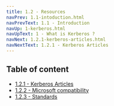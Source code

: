 ```yaml
---
title: 1.2 - Resources
navPrev: 1.1-intoduction.html
navPrevText: 1.1 - Introduction
navUp: 1-kerberos.html
navUpText: 1 - What is Kerberos ?
navNext: 1.2.1-kerberos-articles.html
navNextText: 1.2.1 - Kerberos Articles
---
```


## Table of content

* [1.2.1 - Kerberos Articles](1.2.1-kerberos-articles.html)
* [1.2.2 - Microsoft compatibility](1.2.2-microsoft-compatibility.html)
* [1.2.3 - Standards](1.2.3-standards.html)
